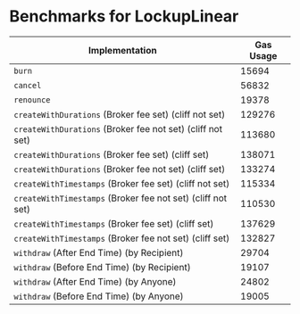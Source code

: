 # Benchmarks for LockupLinear

| Implementation                                              | Gas Usage |
| ----------------------------------------------------------- | --------- |
| `burn`                                                      | 15694     |
| `cancel`                                                    | 56832     |
| `renounce`                                                  | 19378     |
| `createWithDurations` (Broker fee set) (cliff not set)      | 129276    |
| `createWithDurations` (Broker fee not set) (cliff not set)  | 113680    |
| `createWithDurations` (Broker fee set) (cliff set)          | 138071    |
| `createWithDurations` (Broker fee not set) (cliff set)      | 133274    |
| `createWithTimestamps` (Broker fee set) (cliff not set)     | 115334    |
| `createWithTimestamps` (Broker fee not set) (cliff not set) | 110530    |
| `createWithTimestamps` (Broker fee set) (cliff set)         | 137629    |
| `createWithTimestamps` (Broker fee not set) (cliff set)     | 132827    |
| `withdraw` (After End Time) (by Recipient)                  | 29704     |
| `withdraw` (Before End Time) (by Recipient)                 | 19107     |
| `withdraw` (After End Time) (by Anyone)                     | 24802     |
| `withdraw` (Before End Time) (by Anyone)                    | 19005     |
